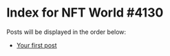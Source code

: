 # Index for NFT World #4130
Posts will be displayed in the order below:

- [Your first post](./001-first.md)

